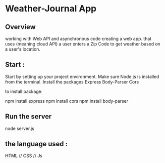 # Weather-Journal App 

## Overview
 working with Web API and asynchronous code creating a web app. that uses (meaning cloud API) a user enters a Zip Code to get weather based on a user's location.
## Start :
Start by setting up your project environment. Make sure Node.js is installed from the terminal. Install the packages 
Express
Body-Parser
Cors 


to install package: 

npm install express 
npm install cors 
npm install body-parser

## Run the server 
node server.js 
## the language used :
 HTML // CSS // Js 
 
 
